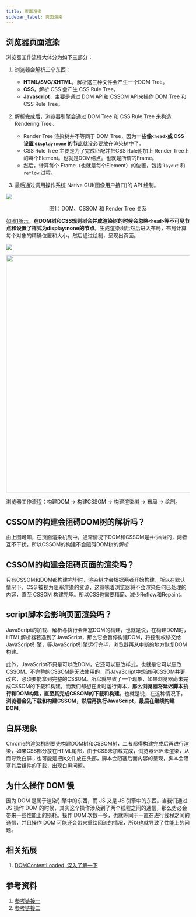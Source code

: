 ```yaml
---
title: 页面渲染
sidebar_label: 页面渲染
---
```


## 浏览器页面渲染

浏览器工作流程大体分为如下三部分：

1. 浏览器会解析三个东西：

    - **HTML/SVG/XHTML**，解析这三种文件会产生一个DOM Tree。
    - **CSS**，解析 CSS 会产生 CSS Rule Tree。
    - **Javascript**，主要是通过 DOM API和 CSSOM API来操作 DOM Tree 和 CSS Rule Tree。

2. 解析完成后，浏览器引擎会通过 DOM Tree 和 CSS Rule Tree 来构造 Rendering Tree。

    - Render Tree 渲染树并不等同于 DOM Tree，因为**一些像`<head>`或 CSS 设置 `display:none` 的节点**就没必要放在渲染树中了。
    - CSS Rule Tree 主要是为了完成匹配并把CSS Rule附加上 Render Tree上的每个Element。也就是DOM结点。也就是所谓的Frame。
    - 然后，计算每个 Frame（也就是每个Element）的位置，包括 `layout` 和 `reflow` 过程。

3. 最后通过调用操作系统 Native GUI(图像用户接口)的 API 绘制。

![](https://cosmos-x.oss-cn-hangzhou.aliyuncs.com/kBpnEt.png)
<p align="center">图1：DOM、CSSOM 和 Render Tree 关系</p>

[如图1所示](https://developers.google.com/web/fundamentals/performance/critical-rendering-path/render-tree-construction?hl=zh-cn)，**在DOM树和CSS规则树合并成渲染树的时候会忽略`<head>`等不可见节点和设置了样式为display:none的节点**。生成渲染树后然后进入布局，布局计算每个对象的精确位置和大小，然后通过绘制，呈现出页面。

![](https://cosmos-x.oss-cn-hangzhou.aliyuncs.com/yw9qb5brpt.png)

<img src="https://cosmos-x.oss-cn-hangzhou.aliyuncs.com/s6T92W.png" width="650"/>

浏览器工作流程：构建DOM -> 构建CSSOM -> 构建渲染树 -> 布局 -> 绘制。

## CSSOM的构建会阻碍DOM树的解析吗？

由上图可知，在页面渲染机制中，通常情况下DOM和CSSOM是`并行构建`的，两者互不干扰，所以CSSOM的构建不会阻碍DOM树的解析

## CSSOM的构建会阻碍页面的渲染吗？

只有CSSOM和DOM都构建完毕时，渲染树才会根据两者开始构建，所以在默认情况下，CSS 被视为阻塞渲染的资源，这意味着浏览器将不会渲染任何已处理的内容，直至 CSSOM 构建完毕。所以CSS也需要精简、减少Reflow和Repaint。

## script脚本会影响页面渲染吗？

JavaScript的加载、解析与执行会阻塞DOM的构建，也就是说，在构建DOM时，HTML解析器若遇到了JavaScript，那么它会暂停构建DOM，将控制权移交给JavaScript引擎，等JavaScript引擎运行完毕，浏览器再从中断的地方恢复DOM构建。

此外，JavaScript不只是可以改DOM，它还可以更改样式，也就是它可以更改CSSOM。不完整的CSSOM是无法使用的，而JavaScript中想访问CSSOM并更改它，必须要能拿到完整的CSSOM。所以就导致了一个现象，如果浏览器尚未完成CSSOM的下载和构建，而我们却想在此时运行脚本，**那么浏览器将延迟脚本执行和DOM构建，直至其完成CSSOM的下载和构建**。也就是说，在这种情况下，**浏览器会先下载和构建CSSOM，然后再执行JavaScript，最后在继续构建DOM**。

## 白屏现象

Chrome的渲染机制要先构建DOM树和CSSOM树，二者都得构建完成后再进行渲染，如果CSS部分放在HTML尾部，由于CSS未加载完成，浏览器迟迟未渲染，从而导致白屏；也可能是把js文件放在头部，脚本会阻塞后面内容的呈现，脚本会阻塞其后组件的下载，出现白屏问题。

## 为什么操作 DOM 慢

因为 DOM 是属于渲染引擎中的东西，而 JS 又是 JS 引擎中的东西。当我们通过 JS 操作 DOM 的时候，其实这个操作涉及到了两个线程之间的通信，那么势必会带来一些性能上的损耗。操作 DOM 次数一多，也就等同于一直在进行线程之间的通信，并且操作 DOM 可能还会带来重绘回流的情况，所以也就导致了性能上的问题。

## 相关拓展

1. [DOMContentLoaded, 深入了解一下](https://thinkbucket.github.io/docsite/docs/web/6.browser-rendering/DOMContentLoaded)

## 参考资料

1. [参考链接一](https://juejin.im/post/5b88ddca6fb9a019c7717096#heading-4)
1. [参考链接二](https://developers.google.com/web/fundamentals/performance/critical-rendering-path/render-blocking-css?hl=zh-cn)
